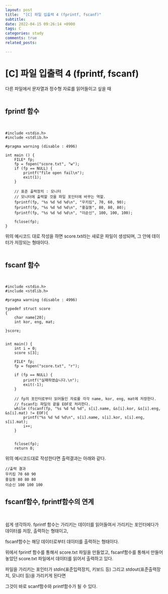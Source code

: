 ```yaml
---
layout: post
title:  "[C] 파일 입출력 4 (fprintf, fscanf)"
subtitle:
date: 2022-04-15 09:26:14 +0900
tags: C
categories: study
comments: true
related_posts:

---
```


# [C] 파일 입출력 4 (fprintf, fscanf)<Br/>

다른 파일에서 문자열과 정수형 자료를 읽어들이고 싶을 때
<br/>
<br/>

## fprintf 함수<br/>
<br/>

```
#include <stdio.h>
#include <stdlib.h>

#pragma warning (disable : 4996)

int main () {
    FILE* fp;
    fp = fopen("score.txt", "w");
    if (fp == NULL) {
        printf("file open fail\n");
        exit(1);
    }

    // 표준 출력장치 : 모니터
    // 모니터에 출력할 것을 파일 포인터에 바꾸는 역할.
    fprintf(fp, "%s %d %d %d\n", "우키킴", 70, 60, 90);
    fprintf(fp, "%s %d %d %d\n", "홍길동", 80, 80, 80);
    fprintf(fp, "%s %d %d %d\n", "이순신", 100, 100, 100);

    fclose(fp);
}
```

위의 예시코드 대로 작성을 하면 score.txt라는 새로운 파일이 생성되며, 그 안에 데이터가 저장되는 형태이다.<br/>
<br/>

## fscanf 함수<br/>
<br/>

```
#include <stdio.h>
#include <stdlib.h>

#pragma warning (disable : 4996)

typedef struct score
{
    char name[20];
    int kor, eng, mat;
    
}score;


int main() {
    int i = 0;
    score s[3];

    FILE* fp;
    fp = fopen("score.txt", "r");

    if (fp == NULL) {
        printf("실패하였습니다.\n");
        exit(-1);
    }

    // fp의 포인터로부터 읽어들인 자료를 각각 name, kor, eng, mat에 저장한다.
    // fscanf는 파일의 끝을 EOF로 처리한다.
    while (fscanf(fp, "%s %d %d %d", s[i].name, &s[i].kor, &s[i].eng, &s[i].mat) != EOF){
        printf("%s %d %d %d\n", s[i].name, s[i].kor, s[i].eng, s[i].mat);
        i++;
    }
    
    
    fclose(fp);
    return 0;
```

위의 예시코드대로 작성한다면 출력결과는 아래와 같다.<br/>

```
//출력 결과
우키킴 70 60 90
홍길동 80 80 80
이순신 100 100 100
```

## fscanf함수, fprintf함수의 연계<br/>
<br/>

쉽게 생각하자. fprintf 함수는 가리키는 데이터를 읽어들여서 가리키는 포인터에다가 데이터를 저장, 출력하는 형태이고,<br/>

fscanf함수는 해당 데이터로부터 데이터를 출력하는 형태이다.<br/>

위에서 fprintf 함수를 통해서 score.txt 파일을 만들었고, fscanf함수를 통해서 만들어놓았던 score.txt 파일에서 데이터를 읽어서 출력하고 있다.<br/>

파일을 가리키는 포인터가 stdin(표준입력장치, 키보드 등) 그리고 stdout(표준출력장치, 모니터 등)을 가리키게 된다면

그것이 바로 scanf함수와 printf함수가 될 수 있다.<br/>
